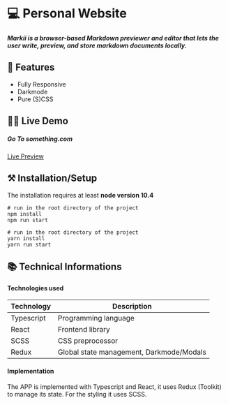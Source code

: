 # 💻 Personal Website

##### Markii is a browser-based Markdown previewer and editor that lets the user write, preview, and store markdown documents locally.


## 📖 Features
 - Fully Responsive
 - Darkmode
 - Pure (S)CSS


## 👩‍💻 Live Demo
##### Go To something.com

[Live Preview](enflorian.com)




  

## ⚒ Installation/Setup
The installation requires at least **node version 10.4**

```Shell
# run in the root directory of the project
npm install
npm run start

# run in the root directory of the project
yarn install
yarn run start
```


## 📚 Technical Informations

#### Technologies used

| Technology              | Description                            |
|-------------------------|----------------------------------------|
|Typescript               |   Programming language                 |
| React                   |   Frontend library                     |
| SCSS                    |   CSS preprocessor                     |
| Redux                   |   Global state management, Darkmode/Modals    |

#### Implementation

The APP is implemented with Typescript and React, it uses Redux (Toolkit) to manage its state. For the styling it uses SCSS.





